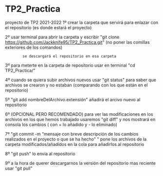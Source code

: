 # TP2_Practica
proyecto de TP2 2021-2022
1º 	crear la carpeta que servirá para enlazar con el repositorio (es donde estará el proyecto)

2º 	usar terminal para abrir la carpeta y escribir 
	"git clone https://github.com/Jackknife95/TP2_Practica.git" (no poner las comillas exteriores de los comandos)

			se descargará el repositorio en esa carpeta

3º 	para meterte en la carpeta de repositorio usar en terminal "cd TP2_Practica/"

4º 	cuando se quiera subir archivos nuevos usar "git status" para saber que archivos
	 se crearon y no estaban (comparando con los que están en el repositorio)

5º 	"git add nombreDelArchivo.extensión" añadirá el arcivo nuevo al repositorio

6º 	(OPCIONAL PERO RECOMENDADO) para ver las modificaciones en los archivos en los que hemos trabajado usaremos "git diff" 
	y nos mostrará en consola los cambios ( con + lo añadido y - lo eliminado)

7º	"git commit -m "mensaje con breve descripción de los cambios realizados en el proyecto o que se ha hecho" " 
	pone los archivos de la carpeta modificados/añadidos en la cola para añadirlos al repositorio

8º	"git push" lo envia al repositorio

9º 	a la hora de querer descargarnos la versión del repositorio mas reciente usar "git pull"